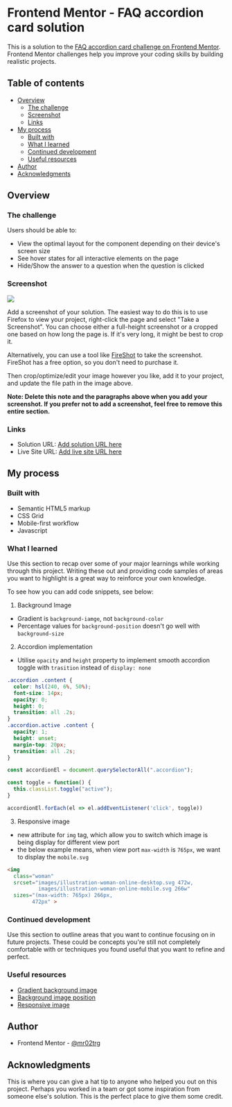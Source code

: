 # Frontend Mentor - FAQ accordion card solution

This is a solution to the [FAQ accordion card challenge on Frontend Mentor](https://www.frontendmentor.io/challenges/faq-accordion-card-XlyjD0Oam). Frontend Mentor challenges help you improve your coding skills by building realistic projects. 

## Table of contents

- [Overview](#overview)
  - [The challenge](#the-challenge)
  - [Screenshot](#screenshot)
  - [Links](#links)
- [My process](#my-process)
  - [Built with](#built-with)
  - [What I learned](#what-i-learned)
  - [Continued development](#continued-development)
  - [Useful resources](#useful-resources)
- [Author](#author)
- [Acknowledgments](#acknowledgments)

## Overview

### The challenge

Users should be able to:

- View the optimal layout for the component depending on their device's screen size
- See hover states for all interactive elements on the page
- Hide/Show the answer to a question when the question is clicked

### Screenshot

![](./screenshot.jpg)

Add a screenshot of your solution. The easiest way to do this is to use Firefox to view your project, right-click the page and select "Take a Screenshot". You can choose either a full-height screenshot or a cropped one based on how long the page is. If it's very long, it might be best to crop it.

Alternatively, you can use a tool like [FireShot](https://getfireshot.com/) to take the screenshot. FireShot has a free option, so you don't need to purchase it. 

Then crop/optimize/edit your image however you like, add it to your project, and update the file path in the image above.

**Note: Delete this note and the paragraphs above when you add your screenshot. If you prefer not to add a screenshot, feel free to remove this entire section.**

### Links

- Solution URL: [Add solution URL here](https://your-solution-url.com)
- Live Site URL: [Add live site URL here](https://your-live-site-url.com)

## My process

### Built with

- Semantic HTML5 markup
- CSS Grid
- Mobile-first workflow
- Javascript

### What I learned

Use this section to recap over some of your major learnings while working through this project. Writing these out and providing code samples of areas you want to highlight is a great way to reinforce your own knowledge.

To see how you can add code snippets, see below:

1. Background Image
- Gradient is `background-iamge`, not `background-color`
- Percentage values for `background-position` doesn't go well with `background-size`

2. Accordion implementation
- Utilise `opacity` and `height` property to implement smooth accordion toggle with `trasition` instead of `display: none`

```css
.accordion .content {
  color: hsl(240, 6%, 50%);
  font-size: 14px;
  opacity: 0;
  height: 0;
  transition: all .2s;
}
.accordion.active .content {
  opacity: 1;
  height: unset;
  margin-top: 20px;
  transition: all .2s;
}
```
```js
const accordionEl = document.querySelectorAll(".accordion");

const toggle = function() {
  this.classList.toggle("active");
}

accordionEl.forEach(el => el.addEventListener('click', toggle))
```

3. Responsive image
- new attribute for `img` tag, which allow you to switch which image is being display for different view port
- the below example means, when view port `max-width` is `765px`, we want to display the `mobile.svg`
```html
<img 
  class="woman"
  srcset="images/illustration-woman-online-desktop.svg 472w, 
          images/illustration-woman-online-mobile.svg 266w" 
  sizes="(max-width: 765px) 266px,
        472px" >
```
### Continued development

Use this section to outline areas that you want to continue focusing on in future projects. These could be concepts you're still not completely comfortable with or techniques you found useful that you want to refine and perfect.

### Useful resources

- [Gradient background image](https://css-tricks.com/css3-gradients/)
- [Background image position](https://css-tricks.com/almanac/properties/b/background-position/)
- [Responsive image](https://developer.mozilla.org/en-US/docs/Learn/HTML/Multimedia_and_embedding/Responsive_images)

## Author

- Frontend Mentor - [@mr02trg](https://www.frontendmentor.io/profile/mr02trg)


## Acknowledgments

This is where you can give a hat tip to anyone who helped you out on this project. Perhaps you worked in a team or got some inspiration from someone else's solution. This is the perfect place to give them some credit.

